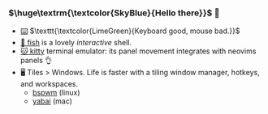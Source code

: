 ### $\huge\textrm{\textcolor{SkyBlue}{Hello there}}$ 👋

- [⌨️](https://github.com/AlexMeuer/dotfiles/tree/main/.config/nvim) $\texttt{\textcolor{LimeGreen}{Keyboard good, mouse bad.}}$
- [🐠 fish](https://fishshell.com/) is a lovely _interactive_ shell.
- [🐱 kitty](https://sw.kovidgoyal.net/kitty/overview/) terminal emulator: its panel movement integrates with neovims panels 👌
- 🖥️ Tiles > Windows. Life is faster with a tiling window manager, hotkeys, and workspaces.
  - [bspwm](https://github.com/baskerville/bspwm) (linux)
  - [yabai](https://github.com/koekeishiya/yabai) (mac)
